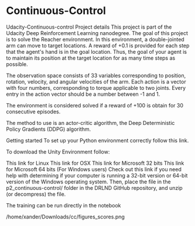 # Continuous-Control
Udacity-Continuous-control
Project details
This project is part of the Udacity Deep Reinforcement Learning nanodegree. The goal of this project is to solve the Reacher environment. In this environment, a double-jointed arm can move to target locations. A reward of +0.1 is provided for each step that the agent's hand is in the goal location. Thus, the goal of your agent is to maintain its position at the target location for as many time steps as possible.

The observation space consists of 33 variables corresponding to position, rotation, velocity, and angular velocities of the arm. Each action is a vector with four numbers, corresponding to torque applicable to two joints. Every entry in the action vector should be a number between -1 and 1.

The environment is considered solved if a reward of +100 is obtain for 30 consecutive episodes.

The method to use is an actor-critic algorithm, the Deep Deterministic Policy Gradients (DDPG) algorithm.

Getting started
To set up your Python environment correctly follow this link.

To download the Unity Environment follow:

This link for Linux
This link for OSX
This link for Microsoft 32 bits
This link for Microsoft 64 bits (For Windows users) Check out this link if you need help with determining if your computer is running a 32-bit version or 64-bit version of the Windows operating system.
Then, place the file in the p2_continuous-control/ folder in the DRLND GitHub repository, and unzip (or decompress) the file.

The training can be run directly in the notebook


/home/xander/Downloads/cc/figures_scores.png
